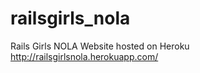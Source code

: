 railsgirls_nola
===============

Rails Girls NOLA Website hosted on Heroku
http://railsgirlsnola.herokuapp.com/
